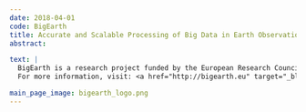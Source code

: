 ```yaml
---
date: 2018-04-01
code: BigEarth
title: Accurate and Scalable Processing of Big Data in Earth Observation
abstract:

text: |
  BigEarth is a research project funded by the European Research Council (ERC) Starting Grant for the period 2018-2023 and Prof. Begüm Demir is the Principle Investigator. <br /><br />
  For more information, visit: <a href="http://bigearth.eu" target="_blank">bigearth.eu</a>.

main_page_image: bigearth_logo.png
---
```

